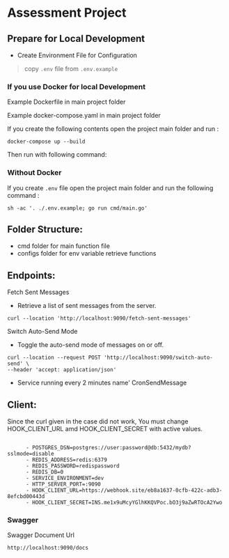 # Assessment Project

## Prepare for Local Development

- Create Environment File for Configuration

> copy  ```.env``` file from ```.env.example```


### If you use Docker for local Development

Example Dockerfile in main project folder


Example docker-compose.yaml in main project folder


If you create the following contents open the project main folder and run :

```shell
docker-compose up --build
```
Then run with following command:


### Without Docker

If you create ```.env``` file open the project main folder and run the following command :
```shell
sh -ac '. ./.env.example; go run cmd/main.go'
```
## Folder Structure:

- cmd folder for main function file
- configs folder for env variable retrieve functions

## Endpoints:

Fetch Sent Messages

- Retrieve a list of sent messages from the server.

```shell
curl --location 'http://localhost:9090/fetch-sent-messages'
```

Switch Auto-Send Mode

- Toggle the auto-send mode of messages on or off.

```shell
curl --location --request POST 'http://localhost:9090/switch-auto-send' \
--header 'accept: application/json'
```

- Service running every 2 minutes name' CronSendMessage

## Client:

Since the curl given in the case did not work, You must change HOOK_CLIENT_URL amd
HOOK_CLIENT_SECRET with active values.

```shell

      - POSTGRES_DSN=postgres://user:password@db:5432/mydb?sslmode=disable
      - REDIS_ADDRESS=redis:6379
      - REDIS_PASSWORD=redispassword
      - REDIS_DB=0
      - SERVICE_ENVIRONMENT=dev
      - HTTP_SERVER_PORT=:9090
      - HOOK_CLIENT_URL=https://webhook.site/eb8a1637-0cfb-422c-adb3-8efcbd00443d
      - HOOK_CLIENT_SECRET=INS.me1x9uMcyYGlhKKQVPoc.bO3j9aZwRTOcA2Ywo
```

### Swagger

Swagger Document Url

```shell
http://localhost:9090/docs
```

